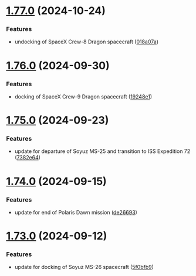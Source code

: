 # [1.77.0](https://github.com/corquaid/international-space-station-APIs/compare/v1.76.0...v1.77.0) (2024-10-24)


### Features

* undocking of SpaceX Crew-8 Dragon spacecraft ([018a07a](https://github.com/corquaid/international-space-station-APIs/commit/018a07aff31e5cb2932a046675721770a85f746a))



# [1.76.0](https://github.com/corquaid/international-space-station-APIs/compare/v1.75.0...v1.76.0) (2024-09-30)


### Features

* docking of SpaceX Crew-9 Dragon spacecraft ([19248e1](https://github.com/corquaid/international-space-station-APIs/commit/19248e1178285c1ee1efdfd5a9fdd29434d4cb46))



# [1.75.0](https://github.com/corquaid/international-space-station-APIs/compare/v1.74.0...v1.75.0) (2024-09-23)


### Features

* update for departure of Soyuz MS-25 and transition to ISS Expedition 72 ([7382e64](https://github.com/corquaid/international-space-station-APIs/commit/7382e644a5f146c66d4ad063307a0c113482f35d))



# [1.74.0](https://github.com/corquaid/international-space-station-APIs/compare/v1.73.0...v1.74.0) (2024-09-15)


### Features

* update for end of Polaris Dawn mission ([de26693](https://github.com/corquaid/international-space-station-APIs/commit/de266938dcba528c72e2441a39e16573b545c8f4))



# [1.73.0](https://github.com/corquaid/international-space-station-APIs/compare/v1.72.0...v1.73.0) (2024-09-12)


### Features

* update for docking of Soyuz MS-26 spacecraft ([5f0bfb9](https://github.com/corquaid/international-space-station-APIs/commit/5f0bfb9d23207b8c6df2da610b8a60fca2486db3))



